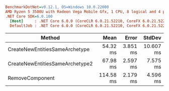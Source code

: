 ``` ini

BenchmarkDotNet=v0.12.1, OS=Windows 10.0.22000
AMD Ryzen 5 3500U with Radeon Vega Mobile Gfx, 1 CPU, 8 logical and 4 physical cores
.NET Core SDK=6.0.100
  [Host]     : .NET Core 6.0.0 (CoreCLR 6.0.21.52210, CoreFX 6.0.21.52210), X64 RyuJIT
  DefaultJob : .NET Core 6.0.0 (CoreCLR 6.0.21.52210, CoreFX 6.0.21.52210), X64 RyuJIT


```
|                          Method |      Mean |    Error |    StdDev |
|-------------------------------- |----------:|---------:|----------:|
|  CreateNewEntitiesSameArchetype |  54.32 ms | 3.851 ms | 10.607 ms |
| CreateNewEntitiesSameArchetype2 |  67.98 ms | 2.597 ms |  7.575 ms |
|                 RemoveComponent | 114.58 ms | 2.179 ms |  4.596 ms |
